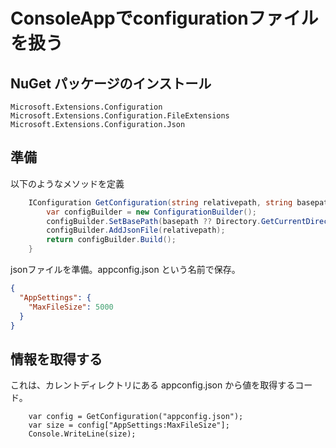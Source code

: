 # ConsoleAppでconfigurationファイルを扱う

## NuGet パッケージのインストール

```
Microsoft.Extensions.Configuration
Microsoft.Extensions.Configuration.FileExtensions
Microsoft.Extensions.Configuration.Json
```

## 準備

以下のようなメソッドを定義

```c#
    IConfiguration GetConfiguration(string relativepath, string basepath = null) {
        var configBuilder = new ConfigurationBuilder();
        configBuilder.SetBasePath(basepath ?? Directory.GetCurrentDirectory());
        configBuilder.AddJsonFile(relativepath);
        return configBuilder.Build();
    }
```

jsonファイルを準備。appconfig.json という名前で保存。

```json
{
  "AppSettings": {
    "MaxFileSize": 5000
  }
}
```

## 情報を取得する

これは、カレントディレクトリにある appconfig.json から値を取得するコード。

```
    var config = GetConfiguration("appconfig.json");
    var size = config["AppSettings:MaxFileSize"];
    Console.WriteLine(size);
```            
